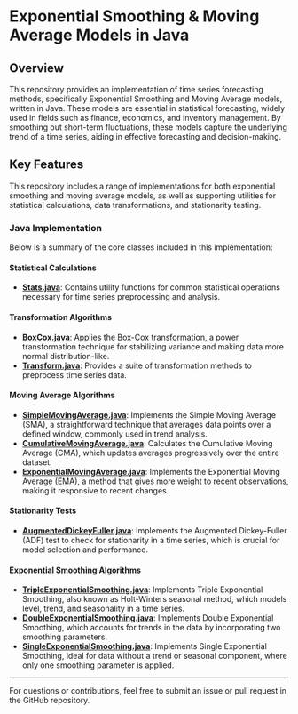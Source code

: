 # Exponential Smoothing & Moving Average Models in Java

## Overview

This repository provides an implementation of time series forecasting methods, specifically Exponential Smoothing and Moving Average models, written in Java. These models are essential in statistical forecasting, widely used in fields such as finance, economics, and inventory management. By smoothing out short-term fluctuations, these models capture the underlying trend of a time series, aiding in effective forecasting and decision-making.

## Key Features

This repository includes a range of implementations for both exponential smoothing and moving average models, as well as supporting utilities for statistical calculations, data transformations, and stationarity testing.

### Java Implementation

Below is a summary of the core classes included in this implementation:

#### Statistical Calculations
- **[Stats.java](https://github.com/navdeep-G/timeseries-java/blob/master/src/main/java/util/Stats.java)**: Contains utility functions for common statistical operations necessary for time series preprocessing and analysis.

#### Transformation Algorithms
- **[BoxCox.java](https://github.com/navdeep-G/timeseries-java/blob/master/src/main/java/transform/BoxCox.java)**: Applies the Box-Cox transformation, a power transformation technique for stabilizing variance and making data more normal distribution-like.
- **[Transform.java](https://github.com/navdeep-G/timeseries-java/blob/master/src/main/java/transform/Transform.java)**: Provides a suite of transformation methods to preprocess time series data.

#### Moving Average Algorithms
- **[SimpleMovingAverage.java](https://github.com/navdeep-G/timeseries-java/blob/master/src/main/java/movingaverage/SimpleMovingAverage.java)**: Implements the Simple Moving Average (SMA), a straightforward technique that averages data points over a defined window, commonly used in trend analysis.
- **[CumulativeMovingAverage.java](https://github.com/navdeep-G/timeseries-java/blob/master/src/main/java/movingaverage/CumulativeMovingAverage.java)**: Calculates the Cumulative Moving Average (CMA), which updates averages progressively over the entire dataset.
- **[ExponentialMovingAverage.java](https://github.com/navdeep-G/timeseries-java/blob/master/src/main/java/movingaverage/ExponentialMovingAverage.java)**: Implements the Exponential Moving Average (EMA), a method that gives more weight to recent observations, making it responsive to recent changes.

#### Stationarity Tests
- **[AugmentedDickeyFuller.java](https://github.com/navdeep-G/timeseries-java/blob/master/src/main/java/tests/AugmentedDickeyFuller.java)**: Implements the Augmented Dickey-Fuller (ADF) test to check for stationarity in a time series, which is crucial for model selection and performance.

#### Exponential Smoothing Algorithms
- **[TripleExponentialSmoothing.java](https://github.com/navdeep-G/timeseries-java/tree/master/src/main/java/algos/expsmoothing/TripleExpSmoothing.java)**: Implements Triple Exponential Smoothing, also known as Holt-Winters seasonal method, which models level, trend, and seasonality in a time series.
- **[DoubleExponentialSmoothing.java](https://github.com/navdeep-G/timeseries-java/blob/master/src/main/java/algos/expsmoothing/DoubleExpSmoothing.java)**: Implements Double Exponential Smoothing, which accounts for trends in the data by incorporating two smoothing parameters.
- **[SingleExponentialSmoothing.java](https://github.com/navdeep-G/timeseries-java/blob/master/src/main/java/algos/expsmoothing/SingleExpSmoothing.java)**: Implements Single Exponential Smoothing, ideal for data without a trend or seasonal component, where only one smoothing parameter is applied.

---

For questions or contributions, feel free to submit an issue or pull request in the GitHub repository.

